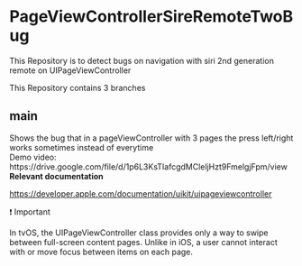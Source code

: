 # PageViewControllerSireRemoteTwoBug
This Repository is to detect bugs on navigation with siri 2nd generation remote on UIPageViewController


This Repository contains 3 branches 

<h2><b>main</b></h2>
Shows the bug that in a pageViewController with 3 pages the press left/right works sometimes instead of everytime <br>
Demo video: https://drive.google.com/file/d/1p6L3KsTIafcgdMCleljHzt9FmelgjFpm/view


<br>
 <b> Relevant documentation </b>

https://developer.apple.com/documentation/uikit/uipageviewcontroller

❗️ 
Important

In tvOS, the UIPageViewController class provides only a way to swipe between full-screen content pages. Unlike in iOS, a user cannot interact with or move focus between items on each page.
